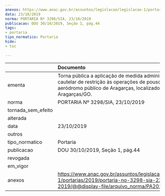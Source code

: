 ```yaml
---
anexos: https://www.anac.gov.br/assuntos/legislacao/legislacao-1/portarias/2019/portaria-no-3298-sia-23-10-2019/@@display-file/arquivo_norma/PA2019-3298.pdf
data: 23/10/2019
norma: PORTARIA Nº 3298/SIA, 23/10/2019
publicacao: DOU 30/10/2019, Seção 1, pág.44
tags:
- portaria
tipo_normatico: Portaria
hide: 
- toc 
 
---
```


|                    | Documento                                                                                                                                                     |
|:-------------------|:--------------------------------------------------------------------------------------------------------------------------------------------------------------|
| ementa             | Torna pública a aplicação de medida administrativa cautelar de restrição às operações de pouso no aeródromo público de Aragarças, localizado em Aragarças/GO. |
| norma              | PORTARIA Nº 3298/SIA, 23/10/2019                                                                                                                              |
| tornada_sem_efeito |                                                                                                                                                               |
| alterada           |                                                                                                                                                               |
| data               | 23/10/2019                                                                                                                                                    |
| outros             |                                                                                                                                                               |
| tipo_normatico     | Portaria                                                                                                                                                      |
| publicacao         | DOU 30/10/2019, Seção 1, pág.44                                                                                                                               |
| revogada           |                                                                                                                                                               |
| em_vigor           |                                                                                                                                                               |
| anexos             | https://www.anac.gov.br/assuntos/legislacao/legislacao-1/portarias/2019/portaria-no-3298-sia-23-10-2019/@@display-file/arquivo_norma/PA2019-3298.pdf          |